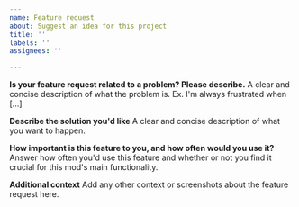 ```yaml
---
name: Feature request
about: Suggest an idea for this project
title: ''
labels: ''
assignees: ''

---
```


**Is your feature request related to a problem? Please describe.**
A clear and concise description of what the problem is. Ex. I'm always frustrated when [...]

**Describe the solution you'd like**
A clear and concise description of what you want to happen.

**How important is this feature to you, and how often would you use it?**
Answer how often you'd use this feature and whether or not you find it crucial for this mod's main functionality.

**Additional context**
Add any other context or screenshots about the feature request here.
